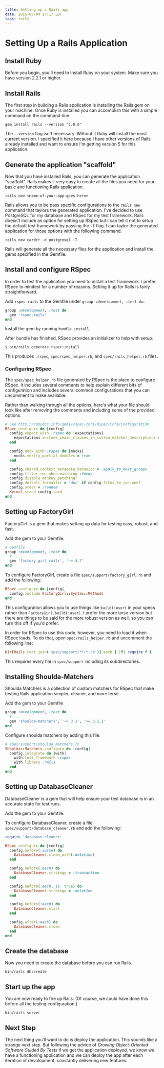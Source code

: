 ```yaml
---
title: Setting up a Rails app
date: 2016-08-04 17:17 EDT
tags: rails
---
```


# Setting Up a Rails Application

## Install Ruby

Before you begin, you'll need to install Ruby on your system. Make sure you have version 2.2.1 or higher. <!-- TODO: insert link on installing Ruby. -->

## Install Rails

The first step in building a Rails application is installing the Rails gem on your machine. Once Ruby is installed you can accomplish this with a simple command on the command-line.

```shell
gem install rails --version "5.0.0"
```

The `--version` flag isn't necessary. Without it Ruby will install the most current version. I specified it here because I have other versions of Rails already installed and want to ensure I'm getting version 5 for this application.

## Generate the application "scaffold"

Now that you have installed Rails, you can generate the application "scaffold". Rails makes it very easy to create all the files you need for your basic and functioning Rails application.

```shell
rails new <name-of-your-app-goes-here>
```

Rails allows you to be pass specific configurations to the `rails new` command that taylors the generated application. I've decided to use PostgreSQL for my database and RSpec for my test framework. Rails doesn't include an option for setting up RSpec but I can tell it not to setup the default test framework by passing the `-T` flag. I can taylor the generated application for those options with the following command.

```shell
rails new cardrr -d postgresql -T
```

Rails will generate all the necessary files for the application and install the gems specified in the Gemfile.

## Install and configure RSpec

In order to test the application you need to install a test framework. I prefer RSpec to minitest for a number of reasons. Setting it up for Rails is fairly straightforward.

Add `rspec-rails` to the Gemfile under `group :development, :test do`.

```ruby
group :development, :test do
  gem 'rspec-rails'
end
```

Install the gem by running `bundle install`.

After bundle has finished, RSpec provides an initializer to help with setup.

```shell
$ bin/rails generate rspec:install
```

This produces `.rspec`, `spec/spec_helper.rb`, and `spec/rails_helper.rb` files.

<!-- TODO: Explain the function of these files. -->

### Configuring RSpec

The `spec/spec_helper.rb` file generated by RSpec is the place to configure RSpec. It includes several comments to help explain different bits of configuration and includes several common configurations that you can uncomment to make available.

Rather than walking through all the options, here's what your file should look like after removing the comments and including some of the provided options.

```ruby
# See http://rubydoc.info/gems/rspec-core/RSpec/Core/Configuration
RSpec.configure do |config|
  config.expect_with :rspec do |expectations|
    expectations.include_chain_clauses_in_custom_matcher_descriptions = true
  end

  config.mock_with :rspec do |mocks|
    mocks.verify_partial_doubles = true
  end

  config.shared_context_metadata_behavior = :apply_to_host_groups
  config.filter_run_when_matching :focus
  config.disable_monkey_patching!
  config.default_formatter = 'doc' if config.files_to_run.one?
  config.order = :random
  Kernel.srand config.seed
end
```

## Setting up FactoryGirl

FactoryGirl is a gem that makes setting up data for testing easy, robust, and fast.

Add the gem to your Gemfile.

```ruby
# Gemfile
group :development, :test do
  # ...
  gem 'factory_girl_rails', '~> 4.7'
end
```

To configure FactoryGirl, create a file `spec/support/factory_girl.rb` and add the following:

```ruby
RSpec.configure do |config|
  config.include FactoryGirl::Syntax::Methods
end
```

This configuration allows you to use things like `build(:user)` in your specs rather than `FactoryGirl.build(:user)`. I prefer the more terse version but there are things to be said for the more robust version as well, so you can turn this off if you'd prefer.

In order for RSpec to use this code, however, you need to load it when RSpec loads. To do that, open `spec/rails_helper.rb` and uncomment the following line:

```ruby
Dir[Rails.root.join('spec/support/**/*.rb')].each { |f| require f }
```

This requires every file in `spec/support` including its subdirectories.

## Installing Shoulda-Matchers

Shoulda Matchers is a collection of custom matchers for RSpec that make testing Rails application simpler, cleaner, and more terse.

Add the gem to your Gemfile

```ruby
group :development, :test do
  # ...
  gem 'shoulda-matchers', '~> 3.1', '>= 3.1.1'
end
```

Configure shoulda matchers by adding this file:

```ruby
# spec/support/shoulda_matchers.rb
Shoulda::Matchers.configure do |config|
  config.integrate do |with|
    with.test_framework :rspec
    with.library :rails
  end
end
```

## Setting up DatabaseCleaner

DatabaseCleaner is a gem that will help ensure your test database is in an accurate state for test runs.

<!-- TODO: Research DatabaseCleaner and provide a better explanation. -->

Add the gem to your Gemfile.

To configure DatabaseCleaner, create a file `spec/support/database_cleaner.rb` and add the following:

```ruby
require 'database_cleaner'

RSpec.configure do |config|
  config.before(:suite) do
    DatabaseCleaner.clean_with(:deletion)
  end

  config.before(:each) do
    DatabaseCleaner.strategy = :transaction
  end

  config.before(:each, js: true) do
    DatabaseCleaner.strategy = :deletion
  end

  config.before(:each) do
    DatabaseCleaner.start
  end

  config.after(:each) do
    DatabaseCleaner.clean
  end
end
```

## Create the database

Now you need to create the database before you can run Rails.

```shell
bin/rails db:create
```

## Start up the app

You are now ready to fire up Rails. (Of course, we could have done this before all the testing configuration.)

```shell
bin/rails server
```

## Next Step

The next thing you'll want to do is deploy the application. This sounds like a strange next step. But following the advice of *Growing Object-Oriented Software Guided By Tests* if we get the application deployed, we know we have a functioning application and we can deploy the app after each iteration of devolopment, constantly delivering new features.
